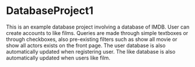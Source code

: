 # DatabaseProject1
This is an example database project involving a database of IMDB.
User can create accounts to like films.
Queries are made through simple textboxes or through checkboxes, also pre-existing filters such as show all movie or show all actors exists on the front page. 
The user database is also automatically updated when registering user.
The like database is also automatically updated when users like film.
